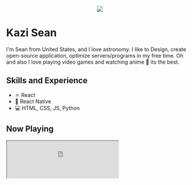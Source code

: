 <p align="center">
  <img src="https://data.whicdn.com/images/129777131/original.gif">
</p>

# Kazi Sean
I'm Sean from United States, and I love astronomy. I like to Design, create open-source application, optimize servers/programs in my free time. Oh and also I love playing video games and watching anime 💯 its the best.

## Skills and Experience
* ⚛ React
* 📱 React Native
* 💻 HTML, CSS, JS, Python

## Now Playing
<iframe
  src="https://spotify-widget.vercel.app/current/22dkk76ywcngkozy4k54busea"
  style="width="800"; height="100";">
</iframe>

